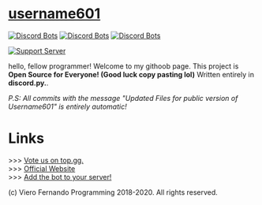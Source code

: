# [username601](https://bit.ly/username601)
[![Discord Bots](https://top.gg/api/widget/status/696973408000409626.svg)](https://top.gg/bot/696973408000409626)
[![Discord Bots](https://top.gg/api/widget/servers/696973408000409626.svg)](https://top.gg/bot/696973408000409626)
[![Discord Bots](https://top.gg/api/widget/upvotes/696973408000409626.svg)](https://top.gg/bot/696973408000409626)

[![Support Server](https://discord.com/api/guilds/688373853889495044/embed.png?style=banner1)](https://discord.gg/HhAPkD8)

hello, fellow programmer! Welcome to my githoob page. This project is **Open Source for Everyone! (Good luck copy pasting lol)** Written entirely in **discord.py.**.

*P.S: All commits with the message "Updated Files for public version of Username601" is entirely automatic!*

# Links
\>\>\> [Vote us on top.gg.](https://top.gg/bot/696973408000409626/vote)<br>
\>\>\> [Official Website](https://vierofernando.github.io/username601)<br>
\>\>\> [Add the bot to your server!](https://discordapp.com/api/oauth2/authorize?client_id=696973408000409626&permissions=8&scope=bot)<br>

(c) Viero Fernando Programming 2018-2020. All rights reserved.
